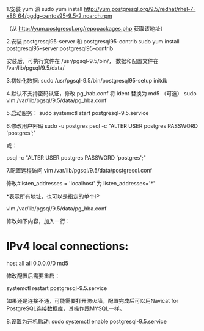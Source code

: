 

1.安装 yum 源
sudo yum install http://yum.postgresql.org/9.5/redhat/rhel-7-x86_64/pgdg-centos95-9.5-2.noarch.rpm

（从 http://yum.postgresql.org/repopackages.php 获取该地址）

2.安装 postgresql95-server 和 postgresql95-contrib
sudo yum install postgresql95-server postgresql95-contrib

安装后，可执行文件在 /usr/pgsql-9.5/bin/， 数据和配置文件在 /var/lib/pgsql/9.5/data/

3.初始化数据:
sudo /usr/pgsql-9.5/bin/postgresql95-setup initdb

4.默认不支持密码认证，修改 pg_hab.conf 将 ident 替换为 md5 （可选）
sudo vim /var/lib/pgsql/9.5/data/pg_hba.conf

5.启动服务：
sudo systemctl start postgresql-9.5.service

6.修改用户密码
sudo -u postgres psql -c "ALTER USER postgres PASSWORD 'postgres';"

或：

psql -c "ALTER USER postgres PASSWORD 'postgres';"





7.配置远程访问
vim /var/lib/pgsql/9.5/data/postgresql.conf

 修改#listen_addresses = 'localhost'  为  listen_addresses='*'

*表示所有地址，也可以是指定的单个IP

vim /var/lib/pgsql/9.5/data/pg_hba.conf

修改如下内容，加入一行：

# IPv4 local connections:
host    all             all         0.0.0.0/0               md5


修改配置后需要重启：

systemctl restart postgresql-9.5.service

如果还是连接不通，可能需要打开防火墙，配置完成后可以用Navicat for PostgreSQL连接数据库，其操作跟MYSQL一样。

8.设置为开机启动:
sudo systemctl enable postgresql-9.5.service
